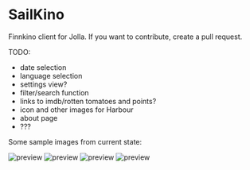 SailKino
========

Finnkino client for Jolla. If you want to contribute, create a pull request.

TODO:

- date selection
- language selection
- settings view?
- filter/search function
- links to imdb/rotten tomatoes and points? 
- icon and other images for Harbour
- about page
- ???

Some sample images from current state:

![preview](http://relativity.fi/sailkino/20141004170601.jpg)
![preview](http://relativity.fi/sailkino/20141004170610.jpg)
![preview](http://relativity.fi/sailkino/20141004170638.jpg)
![preview](http://relativity.fi/sailkino/20141004170730.jpg)

